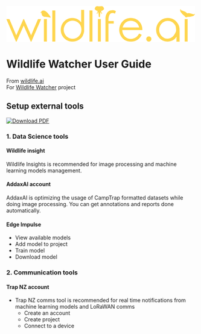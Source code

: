 ![Alt text](../../images/wildlife-ai-logo.png)

# Wildlife Watcher User Guide

From [wildlife.ai](https://wildlife.ai/)  
For [Wildlife Watcher](https://wildlife.ai/projects/wildlife-watcher/) project

## Setup external tools

[![Download PDF](https://img.shields.io/badge/Download-PDF-blue)](../pdf/wildlife_watcher_user_guide_setup_extenal_tool.pdf)

### 1. Data Science tools

#### Wildlife insight

Wildlife Insights is recommended for image processing and machine learning models management.  

#### AddaxAI account

AddaxAI is optimizing the usage of CampTrap formatted datasets while doing image processing. You can get annotations and reports done automatically.  

#### Edge Impulse

- View available models
- Add model to project
- Train model
- Download model

### 2. Communication tools

#### Trap NZ account

- Trap NZ comms tool is recommended for real time notifications from machine learning models and LoRaWAN comms
  - Create an account
  - Create project
  - Connect to a device
